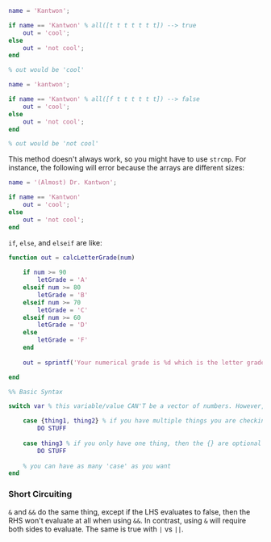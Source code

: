 ```matlab
name = 'Kantwon';

if name == 'Kantwon' % all([t t t t t t t]) --> true
    out = 'cool';
else
    out = 'not cool';
end

% out would be 'cool'

name = 'kantwon';

if name == 'Kantwon' % all([f t t t t t t]) --> false
    out = 'cool';
else
    out = 'not cool';
end

% out would be 'not cool'
```


This method doesn't always work, so you might have to use `strcmp`. For instance, the following will error because the arrays are different sizes:
```matlab
name = '(Almost) Dr. Kantwon';

if name == 'Kantwon'
    out = 'cool';
else
    out = 'not cool';
end
```


`if`, `else`, and `elseif` are like:
```matlab
function out = calcLetterGrade(num)
	
	if num >= 90
		letGrade = 'A'
	elseif num >= 80
		letGrade = 'B'
	elseif num >= 70
		letGrade = 'C'
	elseif num >= 60
		letGrade = 'D'
	else
		letGrade = 'F'
	end
	
	out = sprintf('Your numerical grade is %d which is the letter grade %s', num, letGrade)

end
```

```matlab
%% Basic Syntax

switch var % this variable/value CAN'T be a vector of numbers. However, a string is ok.

	case {thing1, thing2} % if you have multiple things you are checking, you have to put them in {}
		DO STUFF
	
	case thing3 % if you only have one thing, then the {} are optional
		DO STUFF
	
	% you can have as many 'case' as you want
end
```

### Short Circuiting
`&` and `&&` do the same thing, except if the LHS evaluates to false, then the RHS won't evaluate at all when using `&&`. In contrast, using `&` will require both sides to evaluate.
The same is true with `|` vs `||`.
